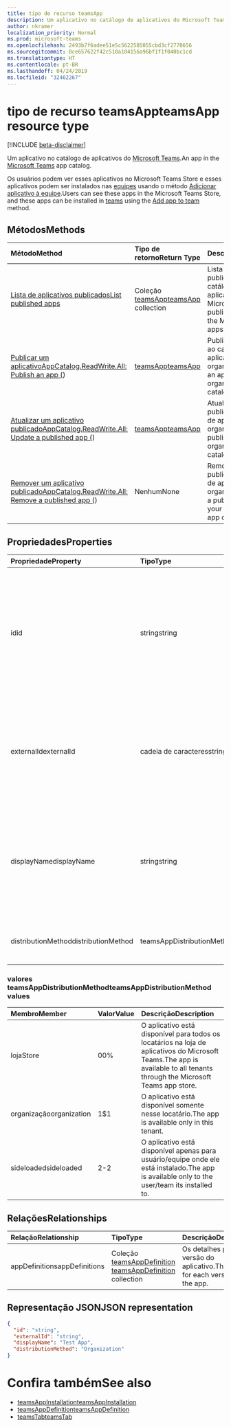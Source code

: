```yaml
---
title: tipo de recurso teamsApp
description: Um aplicativo no catálogo de aplicativos do Microsoft Teams.
author: nkramer
localization_priority: Normal
ms.prod: microsoft-teams
ms.openlocfilehash: 2493b7f6adee51e5c5622585055cbd3cf2778656
ms.sourcegitcommit: 0ce657622f42c510a104156a96bf1f1f040bc1cd
ms.translationtype: HT
ms.contentlocale: pt-BR
ms.lasthandoff: 04/24/2019
ms.locfileid: "32462267"
---
```

# <a name="teamsapp-resource-type"></a><span data-ttu-id="2a572-103">tipo de recurso teamsApp</span><span class="sxs-lookup"><span data-stu-id="2a572-103">teamsApp resource type</span></span>

[!INCLUDE [beta-disclaimer](../../includes/beta-disclaimer.md)]

<span data-ttu-id="2a572-104">Um aplicativo no catálogo de aplicativos do [Microsoft Teams](teams-api-overview.md).</span><span class="sxs-lookup"><span data-stu-id="2a572-104">An app in the [Microsoft Teams](teams-api-overview.md) app catalog.</span></span>

<span data-ttu-id="2a572-105">Os usuários podem ver esses aplicativos no Microsoft Teams Store e esses aplicativos podem ser instalados nas [equipes](team.md) usando o método [Adicionar aplicativo à equipe](../api/teamsappinstallation-add.md).</span><span class="sxs-lookup"><span data-stu-id="2a572-105">Users can see these apps in the Microsoft Teams Store, and these apps can be installed in [teams](team.md) using the [Add app to team](../api/teamsappinstallation-add.md) method.</span></span>

## <a name="methods"></a><span data-ttu-id="2a572-106">Métodos</span><span class="sxs-lookup"><span data-stu-id="2a572-106">Methods</span></span>

| <span data-ttu-id="2a572-107">Método</span><span class="sxs-lookup"><span data-stu-id="2a572-107">Method</span></span>       | <span data-ttu-id="2a572-108">Tipo de retorno</span><span class="sxs-lookup"><span data-stu-id="2a572-108">Return Type</span></span>  |<span data-ttu-id="2a572-109">Descrição</span><span class="sxs-lookup"><span data-stu-id="2a572-109">Description</span></span>|
|:---------------|:--------|:----------|
|[<span data-ttu-id="2a572-110">Lista de aplicativos publicados</span><span class="sxs-lookup"><span data-stu-id="2a572-110">List published apps</span></span>](../api/teamsapp-list.md) | <span data-ttu-id="2a572-111">Coleção [teamsApp](teamsapp.md)</span><span class="sxs-lookup"><span data-stu-id="2a572-111">[teamsApp](teamsapp.md) collection</span></span> | <span data-ttu-id="2a572-112">Lista de aplicativos publicados do catálogo de aplicativos do Microsoft Teams.</span><span class="sxs-lookup"><span data-stu-id="2a572-112">List published apps from the Microsoft Teams apps catalog.</span></span>|
|<span data-ttu-id="2a572-113">[Publicar um aplicativo](../api/teamsapp-publish.md)</span><span class="sxs-lookup"><span data-stu-id="2a572-113">[AppCatalog.ReadWrite.All: Publish an app (](../api/teamsapp-publish.md))</span></span> | [<span data-ttu-id="2a572-114">teamsApp</span><span class="sxs-lookup"><span data-stu-id="2a572-114">teamsApp</span></span>](teamsapp.md) | <span data-ttu-id="2a572-115">Publica um aplicativo ao catálogo de aplicativos da sua organização.</span><span class="sxs-lookup"><span data-stu-id="2a572-115">Publish an app to your organization's app catalog.</span></span>|
|<span data-ttu-id="2a572-116">[Atualizar um aplicativo publicado](../api/teamsapp-update.md)</span><span class="sxs-lookup"><span data-stu-id="2a572-116">[AppCatalog.ReadWrite.All: Update a published app (](../api/teamsapp-update.md))</span></span> | [<span data-ttu-id="2a572-117">teamsApp</span><span class="sxs-lookup"><span data-stu-id="2a572-117">teamsApp</span></span>](teamsapp.md) | <span data-ttu-id="2a572-118">Atualize um aplicativo publicado no catálogo de aplicativos da sua organização.</span><span class="sxs-lookup"><span data-stu-id="2a572-118">Update a published app in your organization's app catalog.</span></span>|
|<span data-ttu-id="2a572-119">[Remover um aplicativo publicado](../api/teamsapp-delete.md)</span><span class="sxs-lookup"><span data-stu-id="2a572-119">[AppCatalog.ReadWrite.All: Remove a published app (](../api/teamsapp-delete.md))</span></span> | <span data-ttu-id="2a572-120">Nenhum</span><span class="sxs-lookup"><span data-stu-id="2a572-120">None</span></span> | <span data-ttu-id="2a572-121">Remova um aplicativo publicado do catálogo de aplicativos da sua organização.</span><span class="sxs-lookup"><span data-stu-id="2a572-121">Remove a published app from your organization's app catalog.</span></span>|

## <a name="properties"></a><span data-ttu-id="2a572-122">Propriedades</span><span class="sxs-lookup"><span data-stu-id="2a572-122">Properties</span></span>

| <span data-ttu-id="2a572-123">Propriedade</span><span class="sxs-lookup"><span data-stu-id="2a572-123">Property</span></span>            | <span data-ttu-id="2a572-124">Tipo</span><span class="sxs-lookup"><span data-stu-id="2a572-124">Type</span></span>     | <span data-ttu-id="2a572-125">Descrição</span><span class="sxs-lookup"><span data-stu-id="2a572-125">Description</span></span> |
|:------------------- |:-------- |:----------- |
| <span data-ttu-id="2a572-126">id</span><span class="sxs-lookup"><span data-stu-id="2a572-126">id</span></span>                  | <span data-ttu-id="2a572-127">string</span><span class="sxs-lookup"><span data-stu-id="2a572-127">string</span></span>   | <span data-ttu-id="2a572-128">A ID do aplicativo gerada no catálogo de aplicativos (diferente da ID fornecida pelo desenvolvedor em [pacote de aplicativos compactados do Microsoft Teams](https://docs.microsoft.com/pt-BR/microsoftteams/platform/concepts/apps/apps-package).</span><span class="sxs-lookup"><span data-stu-id="2a572-128">The catalog app's generated app ID (different from the developer-provided ID in the [Microsoft Teams zip app package](https://docs.microsoft.com/pt-BR/microsoftteams/platform/concepts/apps/apps-package).</span></span> |
| <span data-ttu-id="2a572-129">externalId</span><span class="sxs-lookup"><span data-stu-id="2a572-129">externalId</span></span>          | <span data-ttu-id="2a572-130">cadeia de caracteres</span><span class="sxs-lookup"><span data-stu-id="2a572-130">string</span></span>   | <span data-ttu-id="2a572-131">A ID do catálogo fornecido pelo desenvolvedor do aplicativo do [pacote de aplicativos compactados do Microsoft Teams](https://docs.microsoft.com/pt-BR/microsoftteams/platform/concepts/apps/apps-package).</span><span class="sxs-lookup"><span data-stu-id="2a572-131">The ID of the catalog provided by the app developer in the [Microsoft Teams zip app package](https://docs.microsoft.com/pt-BR/microsoftteams/platform/concepts/apps/apps-package).</span></span> |
| <span data-ttu-id="2a572-132">displayName</span><span class="sxs-lookup"><span data-stu-id="2a572-132">displayName</span></span>                | <span data-ttu-id="2a572-133">string</span><span class="sxs-lookup"><span data-stu-id="2a572-133">string</span></span>   | <span data-ttu-id="2a572-134">O nome do catálogo de aplicativos fornecido pelo desenvolvedor do aplicativo no [pacote de aplicativos compactados do Microsoft Teams](https://docs.microsoft.com/pt-BR/microsoftteams/platform/concepts/apps/apps-package).</span><span class="sxs-lookup"><span data-stu-id="2a572-134">The name of the catalog app provided by the app developer in the [Microsoft Teams zip app package](https://docs.microsoft.com/pt-BR/microsoftteams/platform/concepts/apps/apps-package).</span></span> |
| <span data-ttu-id="2a572-135">distributionMethod</span><span class="sxs-lookup"><span data-stu-id="2a572-135">distributionMethod</span></span>  | <span data-ttu-id="2a572-136">teamsAppDistributionMethod</span><span class="sxs-lookup"><span data-stu-id="2a572-136">teamsAppDistributionMethod</span></span>     | <span data-ttu-id="2a572-137">O método de distribuição para o aplicativo.</span><span class="sxs-lookup"><span data-stu-id="2a572-137">The method of distribution for the app.</span></span> |

### <a name="teamsappdistributionmethod-values"></a><span data-ttu-id="2a572-138">valores teamsAppDistributionMethod</span><span class="sxs-lookup"><span data-stu-id="2a572-138">teamsAppDistributionMethod values</span></span>

|<span data-ttu-id="2a572-139">Membro</span><span class="sxs-lookup"><span data-stu-id="2a572-139">Member</span></span>|<span data-ttu-id="2a572-140">Valor</span><span class="sxs-lookup"><span data-stu-id="2a572-140">Value</span></span>|<span data-ttu-id="2a572-141">Descrição</span><span class="sxs-lookup"><span data-stu-id="2a572-141">Description</span></span>|
|:---|:---|:---|
|<span data-ttu-id="2a572-142">loja</span><span class="sxs-lookup"><span data-stu-id="2a572-142">Store</span></span>|<span data-ttu-id="2a572-143">0</span><span class="sxs-lookup"><span data-stu-id="2a572-143">0%</span></span>| <span data-ttu-id="2a572-144">O aplicativo está disponível para todos os locatários na loja de aplicativos do Microsoft Teams.</span><span class="sxs-lookup"><span data-stu-id="2a572-144">The app is available to all tenants through the Microsoft Teams app store.</span></span>|
|<span data-ttu-id="2a572-145">organização</span><span class="sxs-lookup"><span data-stu-id="2a572-145">organization</span></span>|<span data-ttu-id="2a572-146">1</span><span class="sxs-lookup"><span data-stu-id="2a572-146">$1</span></span>|<span data-ttu-id="2a572-147">O aplicativo está disponível somente nesse locatário.</span><span class="sxs-lookup"><span data-stu-id="2a572-147">The app is available only in this tenant.</span></span>|
|<span data-ttu-id="2a572-148">sideloaded</span><span class="sxs-lookup"><span data-stu-id="2a572-148">sideloaded</span></span>|<span data-ttu-id="2a572-149">2</span><span class="sxs-lookup"><span data-stu-id="2a572-149">-2</span></span>|<span data-ttu-id="2a572-150">O aplicativo está disponível apenas para usuário/equipe onde ele está instalado.</span><span class="sxs-lookup"><span data-stu-id="2a572-150">The app is available only to the user/team its installed to.</span></span>|

## <a name="relationships"></a><span data-ttu-id="2a572-151">Relações</span><span class="sxs-lookup"><span data-stu-id="2a572-151">Relationships</span></span>

| <span data-ttu-id="2a572-152">Relação</span><span class="sxs-lookup"><span data-stu-id="2a572-152">Relationship</span></span> | <span data-ttu-id="2a572-153">Tipo</span><span class="sxs-lookup"><span data-stu-id="2a572-153">Type</span></span>   | <span data-ttu-id="2a572-154">Descrição</span><span class="sxs-lookup"><span data-stu-id="2a572-154">Description</span></span> |
|:---------------|:--------|:----------|
|<span data-ttu-id="2a572-155">appDefinitions</span><span class="sxs-lookup"><span data-stu-id="2a572-155">appDefinitions</span></span>|<span data-ttu-id="2a572-156">Coleção [teamsAppDefinition](teamsappdefinition.md) </span><span class="sxs-lookup"><span data-stu-id="2a572-156">[teamsAppDefinition](teamsappdefinition.md) collection</span></span>| <span data-ttu-id="2a572-157">Os detalhes para cada versão do aplicativo.</span><span class="sxs-lookup"><span data-stu-id="2a572-157">The details for each version of the app.</span></span> |

## <a name="json-representation"></a><span data-ttu-id="2a572-158">Representação JSON</span><span class="sxs-lookup"><span data-stu-id="2a572-158">JSON representation</span></span>

<!-- {
  "blockType": "resource",
  "@odata.type": "microsoft.graph.teamsApp",
  "baseType": "microsoft.graph.entity"
}-->

```json
{
  "id": "string",
  "externalId": "string",
  "displayName": "Test App",
  "distributionMethod": "Organization"
}
```

# <a name="see-also"></a><span data-ttu-id="2a572-159">Confira também</span><span class="sxs-lookup"><span data-stu-id="2a572-159">See also</span></span>

- [<span data-ttu-id="2a572-160">teamsAppInstallation</span><span class="sxs-lookup"><span data-stu-id="2a572-160">teamsAppInstallation</span></span>](teamsappinstallation.md)
- [<span data-ttu-id="2a572-161">teamsAppDefinition</span><span class="sxs-lookup"><span data-stu-id="2a572-161">teamsAppDefinition</span></span>](teamsappdefinition.md)
- [<span data-ttu-id="2a572-162">teamsTab</span><span class="sxs-lookup"><span data-stu-id="2a572-162">teamsTab</span></span>](../resources/teamstab.md)

<!-- uuid: 8fcb5dbc-d5aa-4681-8e31-b001d5168d79
2015-10-25 14:57:30 UTC -->
<!--
{
  "type": "#page.annotation",
  "description": "teamsApp resource",
  "keywords": "",
  "section": "documentation",
  "tocPath": "",
  "suppressions": [
    "Error: /api-reference/beta/resources/teamsapp.md:\r\n      Exception processing links.\r\n    System.ArgumentException: Link Definition was null. Link text: !INCLUDE [beta-disclaimer](../../includes/beta-disclaimer.md)\r\n      at ApiDoctor.Validation.DocFile.get_LinkDestinations()\r\n      at ApiDoctor.Validation.DocSet.ValidateLinks(Boolean includeWarnings, String[] relativePathForFiles, IssueLogger issues, Boolean requireFilenameCaseMatch, Boolean printOrphanedFiles)"
  ]
}
-->

